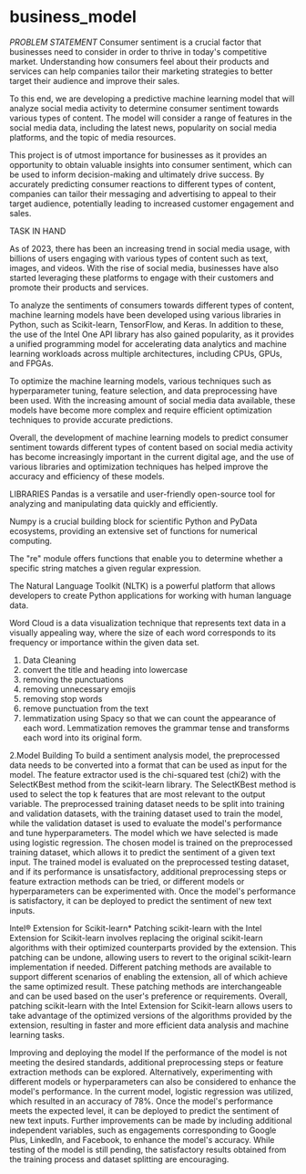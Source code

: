 # business_model
*PROBLEM STATEMENT*
Consumer sentiment is a crucial factor that businesses need to consider in order to thrive in today's competitive market. Understanding how consumers feel about their products and services can help companies tailor their marketing strategies to better target their audience and improve their sales.

To this end, we are developing a predictive machine learning model that will analyze social media activity to determine consumer sentiment towards various types of content. The model will consider a range of features in the social media data, including the latest news, popularity on social media platforms, and the topic of media resources.

This project is of utmost importance for businesses as it provides an opportunity to obtain valuable insights into consumer sentiment, which can be used to inform decision-making and ultimately drive success. By accurately predicting consumer reactions to different types of content, companies can tailor their messaging and advertising to appeal to their target audience, potentially leading to increased customer engagement and sales.

TASK IN HAND

As of 2023, there has been an increasing trend in social media usage, with billions of users engaging with various types of content such as text, images, and videos. With the rise of social media, businesses have also started leveraging these platforms to engage with their customers and promote their products and services.

To analyze the sentiments of consumers towards different types of content, machine learning models have been developed using various libraries in Python, such as Scikit-learn, TensorFlow, and Keras. In addition to these, the use of the Intel One API library has also gained popularity, as it provides a unified programming model for accelerating data analytics and machine learning workloads across multiple architectures, including CPUs, GPUs, and FPGAs.

To optimize the machine learning models, various techniques such as hyperparameter tuning, feature selection, and data preprocessing have been used. With the increasing amount of social media data available, these models have become more complex and require efficient optimization techniques to provide accurate predictions.

Overall, the development of machine learning models to predict consumer sentiment towards different types of content based on social media activity has become increasingly important in the current digital age, and the use of various libraries and optimization techniques has helped improve the accuracy and efficiency of these models.

LIBRARIES
Pandas is a versatile and user-friendly open-source tool for analyzing and manipulating data quickly and efficiently.

Numpy is a crucial building block for scientific Python and PyData ecosystems, providing an extensive set of functions for numerical computing.

The "re" module offers functions that enable you to determine whether a specific string matches a given regular expression.

The Natural Language Toolkit (NLTK) is a powerful platform that allows developers to create Python applications for working with human language data.

Word Cloud is a data visualization technique that represents text data in a visually appealing way, where the size of each word corresponds to its frequency or importance within the given data set.

1. Data Cleaning
1. convert the title and heading into lowercase
2. removing the punctuations
3. removing unnecessary emojis
4. removing stop words 
5. remove punctuation from the text
6. lemmatization using Spacy so that we can count the appearance of each word. Lemmatization removes the grammar tense and transforms each word into its original form.

2.Model Building
To build a sentiment analysis model, the preprocessed data needs to be converted into a format that can be used as input for the model.
 The feature extractor used is the chi-squared test (chi2) with the SelectKBest method from the scikit-learn library. The SelectKBest method is used to select the top k features that are most relevant to the output variable.
 The preprocessed training dataset needs to be split into training and validation datasets, with the training dataset used to train the model, while the validation dataset is used to evaluate the model's performance and tune hyperparameters. The model which we have selected is made using logistic regression. The chosen model is trained on the preprocessed training dataset, which allows it to predict the sentiment of a given text input.
 The trained model is evaluated on the preprocessed testing dataset, and if its performance is unsatisfactory, additional preprocessing steps or feature extraction methods can be tried, or different models or hyperparameters can be experimented with. 
Once the model's performance is satisfactory, it can be deployed to predict the sentiment of new text inputs.

Intel® Extension for Scikit-learn*
Patching scikit-learn with the Intel Extension for Scikit-learn involves replacing the original scikit-learn algorithms with their optimized counterparts provided by the extension. This patching can be undone, allowing users to revert to the original scikit-learn implementation if needed.
Different patching methods are available to support different scenarios of enabling the extension, all of which achieve the same optimized result. These patching methods are interchangeable and can be used based on the user's preference or requirements.
Overall, patching scikit-learn with the Intel Extension for Scikit-learn allows users to take advantage of the optimized versions of the algorithms provided by the extension, resulting in faster and more efficient data analysis and machine learning tasks.

Improving and deploying the model
If the performance of the model is not meeting the desired standards, additional preprocessing steps or feature extraction methods can be explored. Alternatively, experimenting with different models or hyperparameters can also be considered to enhance the model's performance. In the current model, logistic regression was utilized, which resulted in an accuracy of 78%.
Once the model's performance meets the expected level, it can be deployed to predict the sentiment of new text inputs. Further improvements can be made by including additional independent variables, such as engagements corresponding to Google Plus, LinkedIn, and Facebook, to enhance the model's accuracy.
While testing of the model is still pending, the satisfactory results obtained from the training process and dataset splitting are encouraging.
